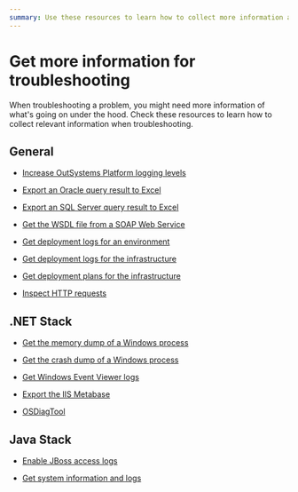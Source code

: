 ```yaml
---
summary: Use these resources to learn how to collect more information about what's going on under the hood. They might come in handy when troubleshooting.
---
```


# Get more information for troubleshooting

When troubleshooting a problem, you might need more information of what's going on under the hood. Check these resources to learn how to collect relevant information when troubleshooting. 

## General

* [Increase OutSystems Platform logging levels](https://success.outsystems.com/Support/Enterprise_Customers/Troubleshooting/Change_OutSystems_Platform_logging_levels_(OSTrace))

* [Export an Oracle query result to Excel](http://www.outsystems.com/forums/discussion/12295/how-to-obtain-query-results-in-excel-in-oracle/)

* [Export an SQL Server query result to Excel](http://www.outsystems.com/forums/discussion/12296/how-to-obtain-query-results-in-excel-in-sql-server/)

* [Get the WSDL file from a SOAP Web Service](http://www.outsystems.com/forums/discussion/12302/how-to-obtain-wsdl-and-xsds-from-a-web-service/)

* [Get deployment logs for an environment](http://www.outsystems.com/forums/discussion/12299/how-to-obtain-service-center-solution-publication-log/)

* [Get deployment logs for the infrastructure](http://www.outsystems.com/forums/discussion/12298/how-to-obtain-lifetime-deployment-log/)

* [Get deployment plans for the infrastructure](http://www.outsystems.com/forums/discussion/12300/how-to-obtain-lifetime-deployment-selections/)

* [Inspect HTTP requests](http://www.outsystems.com/forums/discussion/5477/troubleshooting-http-communications-and-web-services-tcp-sniffing/)

## .NET Stack

* [Get the memory dump of a Windows process](http://www.outsystems.com/forums/discussion/12293/how-to-collect-a-memory-dump-in-windows/)

* [Get the crash dump of a Windows process](http://www.outsystems.com/forums/discussion/5706/faq-w3wp-crash/)

* [Get Windows Event Viewer logs](http://www.outsystems.com/forums/discussion/12395/how-to-obtain-event-viewer-logs/)

* [Export the IIS Metabase](http://www.outsystems.com/forums/discussion/12397/how-to-obtain-iis-metabase/)

* [OSDiagTool](https://success.outsystems.com/Support/Enterprise_Customers/Troubleshooting/OSDiagTool_-_OutSystems_Support_Diagnostics_Tool)

## Java Stack

* [Enable JBoss access logs](http://www.outsystems.com/forums/discussion/12301/how-to-activate-access-logs/)

* [Get system information and logs](http://www.outsystems.com/forums/discussion/12418/how-to-obtain-system-information-in-a-java-environment/)

